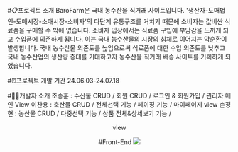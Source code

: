 #📋프로젝트 소개
BaroFarm은 국내 농수산물 직거래 사이트입니다. '생산자-도매법인-도매시장-소매시장-소비자'의 다단계 유통구조를 거치기 때문에 소비자는 값비싼 식료품을 구매할 수 밖에 없습니다. 
소비자 입장에서는 식료품 구입에 부담감을 느끼게 되고 수입품에 의존하게 됩니다. 이는 국내 농수산물의 시장의 침체로 이어지는 악순환이 발생합니다.
국내 농수산물 의존도를 높임으로써 식료품에 대한 수입 의존도를 낮추고 국내 농수산업의 생산량 증대를 기대하고자 농수산물 직거래 배송 사이트를 기획하게 되었습니다.

#⏰프로젝트 개발 기간
24.06.03-24.07.18

#💁‍♂️개발자 소개
조승훈 : 수산물 CRUD / 회원 CRUD / 로그인 & 회원가입 / 관리자 메인 View
이찬용 : 축산물 CRUD / 전체선택 기능 / 페이징 기능 / 마이페이지 view
손정현 : 농산물 CRUD / 다중선택 기능 / 상품 전체&상세보기 기능 / <header> <nav> view

#Front-End
<img src="https://img.shields.io/badge/{HTML}-{red}?style=flat-square&logo={로고이름}&logoColor=white"/>

